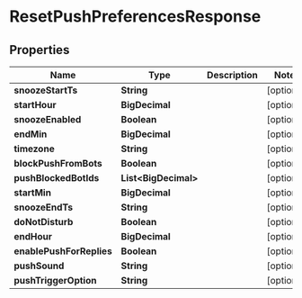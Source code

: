 

# ResetPushPreferencesResponse


## Properties

| Name | Type | Description | Notes |
|------------ | ------------- | ------------- | -------------|
|**snoozeStartTs** | **String** |  |  [optional] |
|**startHour** | **BigDecimal** |  |  [optional] |
|**snoozeEnabled** | **Boolean** |  |  [optional] |
|**endMin** | **BigDecimal** |  |  [optional] |
|**timezone** | **String** |  |  [optional] |
|**blockPushFromBots** | **Boolean** |  |  [optional] |
|**pushBlockedBotIds** | **List&lt;BigDecimal&gt;** |  |  [optional] |
|**startMin** | **BigDecimal** |  |  [optional] |
|**snoozeEndTs** | **String** |  |  [optional] |
|**doNotDisturb** | **Boolean** |  |  [optional] |
|**endHour** | **BigDecimal** |  |  [optional] |
|**enablePushForReplies** | **Boolean** |  |  [optional] |
|**pushSound** | **String** |  |  [optional] |
|**pushTriggerOption** | **String** |  |  [optional] |



